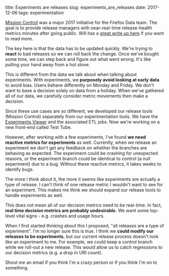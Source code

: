 title: Experiments are releases
slug: experiments_are_releases
date: 2017-12-06
tags: experimentation

[Mission Control](https://github.com/mozilla/missioncontrol)
was a major 2017 initiative for the Firefox Data team.
The goal is to provide release managers with near-real-time
release-health metrics minutes after going public.
Will has a
[great write up here](https://wlach.github.io/blog/2017/10/mission-control/)
if you want to read more.

The key here is that the data has to be updated quickly.
We're trying to **react** to bad releases so we can roll back the change.
Once we've bought some time, we can step back and figure out what went wrong.
It's like pulling your hand away from a hot stove.

This is different from the data we talk about when talking about experiments.
With experiments, we **purposely avoid looking at early data** to avoid bias.
Users behave differently on Monday and Friday.
We don't want to base a decision solely on data from a holiday.
When we've gathered all of our data,
we carefully consider metric movements then make a decision.

Since these use cases are so different,
we developed our release tools (Mission Control)
separately from our experimentation tools.
We have the [Experiments Viewer](https://github.com/mozilla/missioncontrol)
and the associated ETL jobs.
Now we're working on a new front-end called Test Tube.

However, after working with a few experiments,
I've found **we need reactive metrics for experiments** as well.
Currently, when we release an experiment
we don't get any feedback on whether the branches are behaving as expected.
The experiment could be crashing for unexpected reasons,
or the experiment branch could be identical to control (a null experiment) due to a bug.
Without these reactive metrics, it takes weeks to identify bugs.

The more I think about it,
the more it seems like experiments are actually a type of release.
I can't think of one release metric I wouldn't want to see for an experiment.
This makes me think we should expand our release tools to handle experiments as well.

This does not mean all of our decision metrics need to be real-time.
In fact, **real time decision metrics are probably undesirable**.
We want some top-level vital signs - e.g. crashes and usage hours.

When I first started thinking about this I proposed,
"all releases are a type of experiment".
I'm no longer sure this is true.
I think we **could modify our releases to be experiments**,
but our current release process doesn't look like an experiment to me.
For example, we could keep a control branch while we roll-out a new release.
This would allow us to catch regressions to our decision metrics
(e.g. a drop in URI count).

Shoot me an email if you think I'm a crazy person or if you think I'm on to something.
